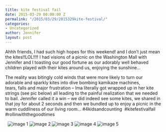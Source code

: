 ```yaml
---
title: kite festival fail
date: 2015-03-29 00:00:00 Z
permalink: "/2015/03/29/2015329kite-festival/"
categories:
- Uncategorized
author: Jennifer
layout: post
---
```


Ahhh friends, I&nbsp;had such high hopes for this weekend! and I&nbsp;don&#8217;t just mean the kites!!LOL!!!!&nbsp;I had visions of a&nbsp;picnic on&nbsp;the Washington Mall with Jennifer and I toasting our good fortune as our adorably well behaved children played with their kites around us, enjoying the sunshine&#8230;&nbsp;

The reality was&nbsp;bitingly cold winds that were more likely to turn our adorable and sparkly kites into dive bombing kamikaze machines, tears,&nbsp;falls and major frustration &#8211;&nbsp;Ima literally got wrapped up in her kite strings (see pic below)&nbsp;all leading to the painful realization that we needed to bail.&nbsp;Jennifer called it a win &#8211;&nbsp;we did indeed see some kites, we shared in that joy for about 2 seconds&nbsp;and then we bundled up to enjoy a picnic in the warm cuddliness of our living room&#8230; #4kidsandcounting&nbsp;&nbsp;#kitefestivalfail #rollinwiththegoodtimes&nbsp;

 
![image 1](/teamelam/assets/images/2015-03-29-2015329kite-festival/2015-03-28+10.36.23.jpg)
![image 2](/teamelam/assets/images/2015-03-29-2015329kite-festival/2015-03-28+10.36.26.jpg)
![image 3](/teamelam/assets/images/2015-03-29-2015329kite-festival/2015-03-28+10.46.01.jpg)
![image 4](/teamelam/assets/images/2015-03-29-2015329kite-festival/2015-03-28+10.48.12.jpg)
![image 5](/teamelam/assets/images/2015-03-29-2015329kite-festival/2015-03-28+10.48.49.jpg)
